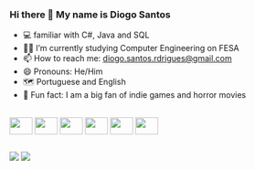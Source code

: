 ### Hi there 👋 My name is Diogo Santos



- 💻 familiar with C#, Java and SQL
- 👨‍🎓 I’m currently studying Computer Engineering on FESA
- 📫 How to reach me: diogo.santos.rdrigues@gmail.com
- 😄 Pronouns: He/Him
- 🗺 Portuguese and English
- 👻 Fun fact: I am a big fan of indie games and horror movies


<div style="display: inline_block"><br>
  <img align="center" height="30" width="40" src="https://cdn.jsdelivr.net/gh/devicons/devicon/icons/javascript/javascript-original.svg" />
  <img align="center" height="30" width="40" src="https://cdn.jsdelivr.net/gh/devicons/devicon/icons/html5/html5-original.svg" />
  <img align="center" height="30" width="40" src="https://cdn.jsdelivr.net/gh/devicons/devicon/icons/css3/css3-original.svg" />
  <img align="center" height="30" width="40" src="https://cdn.jsdelivr.net/gh/devicons/devicon/icons/nodejs/nodejs-original.svg" />
  <img align="center" height="30" width="40" src="[https://img.icons8.com/?size=100&id=55205&format=png&color=000000](https://img.icons8.com/?size=100&id=45490&format=png&color=000000)" />
  <img align="center" height="30" width="40" src="https://img.icons8.com/?size=100&id=13679&format=png&color=000000" />
</div>

##

<div>
  <a href = "mailto:diogo.santos.rdrigues@gmail.com"><img src="https://img.shields.io/badge/Gmail-D14836?style=for-the-badge&logo=gmail&logoColor=white" target="_blank"></a>
  <a href = "https://www.linkedin.com/in/diogo-santos-rodrigues-67a458249/" target="_blank"><img src="https://img.shields.io/badge/LinkedIn-0077B5?style=for-the-badge&logo=linkedin&logoColor=white" target="_blank"></a>
</div>






       
          
          



